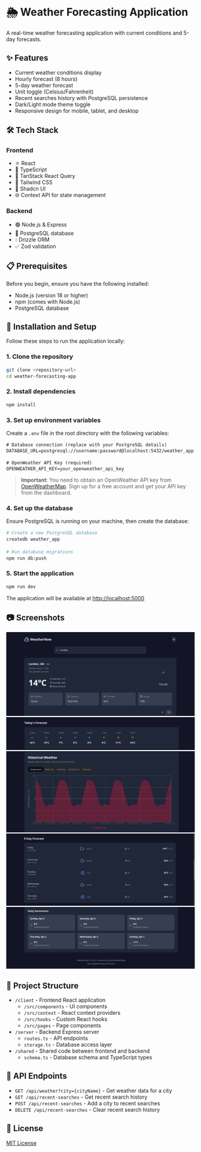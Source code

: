 # 🌦️ Weather Forecasting Application

A real-time weather forecasting application with current conditions and 5-day forecasts.

## ✨ Features

- Current weather conditions display
- Hourly forecast (8 hours)
- 5-day weather forecast
- Unit toggle (Celsius/Fahrenheit)
- Recent searches history with PostgreSQL persistence
- Dark/Light mode theme toggle
- Responsive design for mobile, tablet, and desktop

## 🛠️ Tech Stack

### Frontend
- ⚛️ React
- 🔷 TypeScript
- 🔄 TanStack React Query
- 🎨 Tailwind CSS
- 🧩 Shadcn UI
- 🌐 Context API for state management

### Backend
- 🟢 Node.js & Express
- 🐘 PostgreSQL database
- 💧 Drizzle ORM
- ✅ Zod validation

## 📋 Prerequisites

Before you begin, ensure you have the following installed:
- Node.js (version 18 or higher)
- npm (comes with Node.js)
- PostgreSQL database

## 🚀 Installation and Setup

Follow these steps to run the application locally:

### 1. Clone the repository
```bash
git clone <repository-url>
cd weather-forecasting-app
```

### 2. Install dependencies
```bash
npm install
```

### 3. Set up environment variables
Create a `.env` file in the root directory with the following variables:

```
# Database connection (replace with your PostgreSQL details)
DATABASE_URL=postgresql://username:password@localhost:5432/weather_app

# OpenWeather API Key (required)
OPENWEATHER_API_KEY=your_openweather_api_key
```

> **Important**: You need to obtain an OpenWeather API key from [OpenWeatherMap](https://openweathermap.org/api). Sign up for a free account and get your API key from the dashboard.

### 4. Set up the database
Ensure PostgreSQL is running on your machine, then create the database:

```bash
# Create a new PostgreSQL database
createdb weather_app

# Run database migrations
npm run db:push
```

### 5. Start the application
```bash
npm run dev
```

The application will be available at [http://localhost:5000](http://localhost:5000)

## 📷 Screenshots
![Enter City](screenshots/enter_city.png)
![Today's Forecast](screenshots/Todays_Forecast.png)
![Historical Weather](screenshots/Historical_weather.png)
![5 Day Forecast](screenshots/5_day_forecast.png)
![Daily Summaries](screenshots/Daily_summaries.png)

## 📁 Project Structure

- `/client` - Frontend React application
  - `/src/components` - UI components
  - `/src/context` - React context providers
  - `/src/hooks` - Custom React hooks
  - `/src/pages` - Page components
- `/server` - Backend Express server
  - `routes.ts` - API endpoints
  - `storage.ts` - Database access layer
- `/shared` - Shared code between frontend and backend
  - `schema.ts` - Database schema and TypeScript types

## 🔌 API Endpoints

- `GET /api/weather?city={cityName}` - Get weather data for a city
- `GET /api/recent-searches` - Get recent search history
- `POST /api/recent-searches` - Add a city to recent searches
- `DELETE /api/recent-searches` - Clear recent search history

## 📜 License

[MIT License](LICENSE)
